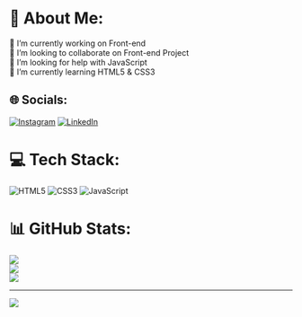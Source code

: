 # 💫 About Me:
🔭 I’m currently working on Front-end<br>👯 I’m looking to collaborate on Front-end Project<br>🤝 I’m looking for help with JavaScript<br>🌱 I’m currently learning HTML5 & CSS3<br>


## 🌐 Socials:
[![Instagram](https://img.shields.io/badge/Instagram-%23E4405F.svg?logo=Instagram&logoColor=white)](https://instagram.com/https://www.instagram.com/eliiwadson/) [![LinkedIn](https://img.shields.io/badge/LinkedIn-%230077B5.svg?logo=linkedin&logoColor=white)](https://linkedin.com/in/https://www.linkedin.com/in/eliwadson-santos-01bb87225/) 

# 💻 Tech Stack:
![HTML5](https://img.shields.io/badge/html5-%23E34F26.svg?style=for-the-badge&logo=html5&logoColor=white) ![CSS3](https://img.shields.io/badge/css3-%231572B6.svg?style=for-the-badge&logo=css3&logoColor=white) ![JavaScript](https://img.shields.io/badge/javascript-%23323330.svg?style=for-the-badge&logo=javascript&logoColor=%23F7DF1E)
# 📊 GitHub Stats:
![](https://github-readme-stats.vercel.app/api?username=EliwadsonS&theme=monokai&hide_border=false&include_all_commits=false&count_private=false)<br/>
![](https://github-readme-streak-stats.herokuapp.com/?user=EliwadsonS&theme=monokai&hide_border=false)<br/>
![](https://github-readme-stats.vercel.app/api/top-langs/?username=EliwadsonS&theme=monokai&hide_border=false&include_all_commits=false&count_private=false&layout=compact)

---
[![](https://visitcount.itsvg.in/api?id=EliwadsonS&icon=0&color=0)](https://visitcount.itsvg.in)

<!-- Proudly created with GPRM ( https://gprm.itsvg.in ) -->
